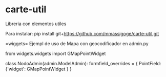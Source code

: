 carte-util
==========


Libreria con elementos utiles

Para instalar: pip install git+https://github.com/mmassigoge/carte-util.git

=wiggets=
Ejempl de uso de Mapa con geocodificador en admin.py

from widgets.widgets import GMapPointWidget

class NodoAdmin(admin.ModelAdmin):
    formfield_overrides = {
        PointField: {'widget': GMapPointWidget }
    }
